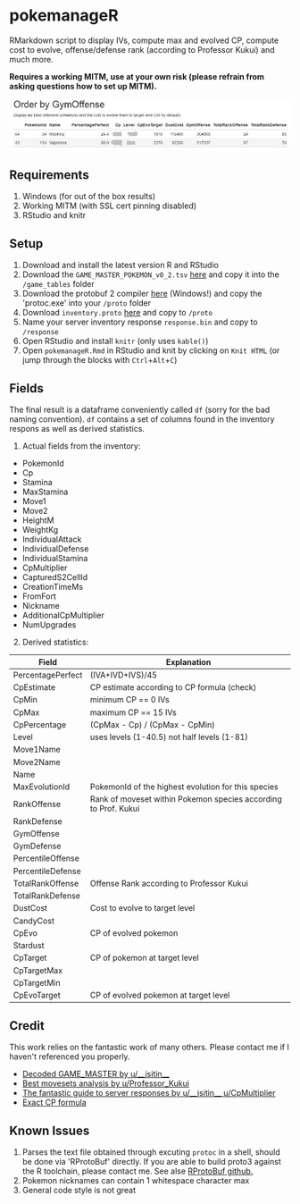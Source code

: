 # pokemanageR
RMarkdown script to display IVs, compute max and evolved CP, compute cost to evolve, offense/defense rank (according to Professor Kukui) and much more.

**Requires a working MITM, use at your own risk (please refrain from asking questions how to set up MITM).**

![](assets/example.png)

## Requirements

1. Windows (for out of the box results)
2. Working MITM (with SSL cert pinning disabled)
3. RStudio and knitr

## Setup

1. Download and install the latest version R and RStudio
3. Download the `GAME_MASTER_POKEMON_v0_2.tsv` [here](https://gist.github.com/anonymous/540700108cf0f051e11f70273e9e2590) and copy it into the `/game_tables` folder
4. Download the protobuf 2 compiler [here](https://github.com/google/protobuf/releases/download/v3.0.0/protoc-3.0.0-win32.zip) (Windows!) and copy the 'protoc.exe' into your `/proto` folder
5. Download `inventory.proto` [here](https://www.reddit.com/r/pokemongodev/comments/4svl1o/guide_to_pokemon_go_server_responses/) and copy to `/proto`
5. Name your server inventory response `response.bin` and copy to `/response`
6. Open RStudio and install `knitr` (only uses `kable()`)
5. Open `pokemanageR.Rmd` in RStudio and knit by clicking on `Knit HTML` (or jump through the blocks with `Ctrl`+`Alt`+`C`)

## Fields

The final result is a dataframe conveniently called `df` (sorry for the bad naming convention). `df` contains a set of columns found in the inventory respons as well as derived statistics.

1. Actual fields from the inventory:

* PokemonId
* Cp
* Stamina
* MaxStamina
* Move1
* Move2
* HeightM
* WeightKg
* IndividualAttack
* IndividualDefense
* IndividualStamina
* CpMultiplier
* CapturedS2CellId
* CreationTimeMs
* FromFort
* Nickname
* AdditionalCpMultiplier
* NumUpgrades

2. Derived statistics:

| Field | Explanation |
| --- | --- |
| PercentagePerfect | (IVA+IVD+IVS)/45 |
| CpEstimate | CP estimate according to CP formula (check) |
| CpMin | minimum CP == 0 IVs |
| CpMax | maximum CP == 15 IVs |
| CpPercentage | (CpMax - Cp) / (CpMax - CpMin) |
| Level | uses levels (1-40.5) not half levels (1-81) |
| Move1Name | |
| Move2Name | |
| Name | |
| MaxEvolutionId | PokemonId of the highest evolution for this species |
| RankOffense | Rank of moveset within Pokemon species according to Prof. Kukui |
| RankDefense | |
| GymOffense| |
| GymDefense| |
| PercentileOffense | |
| PercentileDefense | |
| TotalRankOffense | Offense Rank according to Professor Kukui |
| TotalRankDefense
| DustCost |  Cost to evolve to target level |
| CandyCost | |
| CpEvo | CP of evolved pokemon |
| Stardust | |
| CpTarget | CP of pokemon at target level |
| CpTargetMax | |
| CpTargetMin | |
| CpEvoTarget | CP of evolved pokemon at target level |


## Credit
This work relies on the fantastic work of many others. Please contact me if I haven't referenced you properly.

 * [Decoded GAME_MASTER by u/\_\_isitin\_\_](https://www.reddit.com/r/pokemongodev/comments/4t59t1/decoded_game_master_protobuf_file_v01_all_pokemon/)
 * [Best movesets analysis by u/Professor_Kukui](https://www.reddit.com/r/TheSilphRoad/comments/4vcobt/posthotfix_pokemon_go_full_moveset_rankings/d5x9pj7)
 * [The fantastic guide to server responses by u/\_\_isitin\_\_  u/CpMultiplier](https://www.reddit.com/r/pokemongodev/comments/4svl1o/guide_to_pokemon_go_server_responses/)
 * [Exact CP formula](https://www.reddit.com/r/TheSilphRoad/comments/4t7r4d/exact_pokemon_cp_formula/)

## Known Issues

1. Parses the text file obtained through excuting `protoc` in a shell, should be done via 'RProtoBuf' directly. If you are able to build proto3 against the R toolchain, please contact me. See alse [RProtoBuf github.](https://github.com/eddelbuettel/rprotobuf/issues/6)
2. Pokemon nicknames can contain 1 whitespace character max
3. General code style is not great
